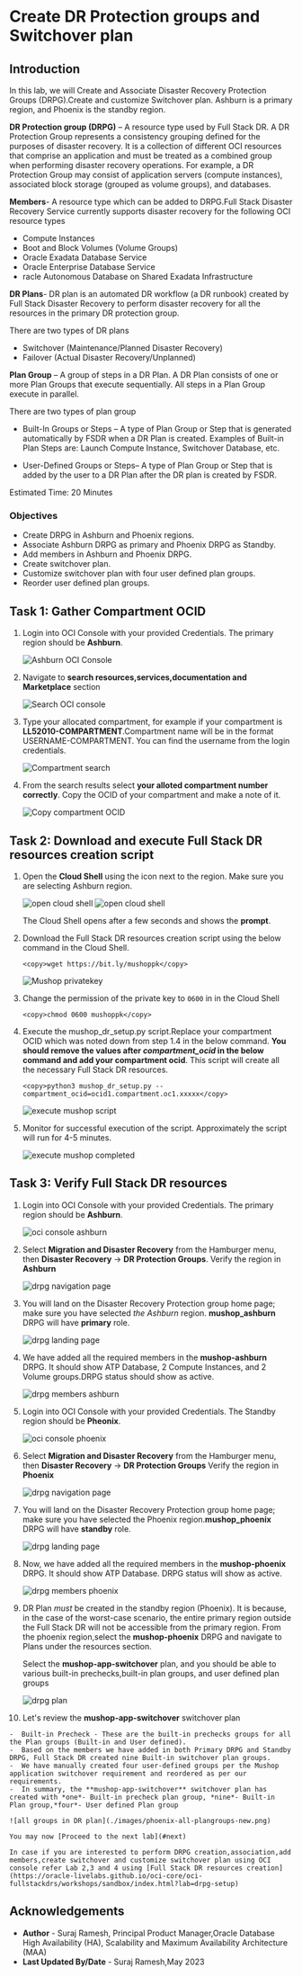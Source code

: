 # Create DR Protection groups and Switchover plan

## Introduction

In this lab, we will Create and Associate Disaster Recovery Protection Groups (DRPG).Create and customize Switchover plan. Ashburn is a primary region, and Phoenix is the standby region.

**DR Protection group (DRPG)** – A resource type used by Full Stack DR.  A DR Protection Group represents a consistency grouping defined for the purposes of disaster recovery.  It is a collection of different OCI resources that comprise an application and must be treated as a combined group when performing disaster recovery operations.  For example, a DR Protection Group may consist of application servers (compute instances), associated block storage (grouped as volume groups), and databases.

**Members**- A resource type which can be added to DRPG.Full Stack Disaster Recovery Service currently supports disaster recovery for the following OCI resource types

- Compute Instances
- Boot and Block Volumes (Volume Groups)
- Oracle Exadata Database Service
- Oracle Enterprise Database Service
- racle Autonomous Database on Shared Exadata Infrastructure

**DR Plans**- DR plan is an automated DR workflow (a DR runbook) created by Full Stack Disaster Recovery to perform disaster recovery for all the resources in the primary DR protection group. 

There are two types of DR plans

- Switchover (Maintenance/Planned Disaster Recovery)
- Failover (Actual Disaster Recovery/Unplanned)

**Plan Group** – A group of steps in a DR Plan. A DR Plan consists of one or more Plan Groups that execute sequentially. All steps in a Plan Group execute in parallel. 

There are two types of plan group

- Built-In Groups or Steps – A type of Plan Group or Step that is generated automatically by FSDR when a DR Plan is created. Examples of Built-in Plan Steps are: Launch Compute Instance, Switchover Database, etc.

- User-Defined Groups or Steps– A type of Plan Group or Step that is added by the user to a DR Plan after the DR plan is created by FSDR. 

Estimated Time: 20 Minutes

### Objectives

- Create DRPG in Ashburn and Phoenix regions.
- Associate Ashburn DRPG as primary and Phoenix DRPG as Standby.
- Add members in Ashburn and Phoenix DRPG.
- Create switchover plan.
- Customize switchover plan with four user defined plan groups.
- Reorder user defined plan groups.

## Task 1: Gather Compartment OCID

1.  Login into OCI Console with your provided Credentials. The primary region should be **Ashburn**.

    ![Ashburn OCI Console](./images/ashburn-region-new.png)


2.  Navigate to **search resources,services,documentation and Marketplace** section

    ![Search OCI console](./images/ashburn-region-search.png)

3.  Type your allocated compartment, for example if your compartment is **LL52010-COMPARTMENT**.Compartment name will be in the format USERNAME-COMPARTMENT. You can find the username from the login credentials.

    ![Compartment search](./images/ashburn-compartment-search.png)

4.  From the search results select **your alloted compartment number correctly**. Copy the OCID of your compartment and make a note of it.

    ![Copy compartment OCID](./images/ashburn-compartment-ocid.png)

## Task 2: Download and execute Full Stack DR resources creation script

1.  Open the **Cloud Shell** using the icon next to the region.  Make sure you are selecting Ashburn region.

    ![open cloud shell](./images/cloud-shell-new.png)
    ![open cloud shell](./images/cloud-shell-1-new.png)

    The Cloud Shell opens after a few seconds and shows the **prompt**.

2. Download the Full Stack DR resources creation script using the below command in the Cloud Shell.

    ````
    <copy>wget https://bit.ly/mushoppk</copy>
    ````

    ![Mushop privatekey](./images/mushoppk-key.png)

3. Change the permission of the private key to `0600` in in the Cloud Shell

    ````
    <copy>chmod 0600 mushoppk</copy>
    ````

4. Execute the mushop\_dr\_setup.py script.Replace your compartment OCID which was noted down from step 1.4 in the below command. **You should remove the values after *compartment_ocid* in the below command and add your compartment ocid**. This script will create all the necessary Full Stack DR resources.

    ````
    <copy>python3 mushop_dr_setup.py --compartment_ocid=ocid1.compartment.oc1.xxxxx</copy>
    ````

    ![execute mushop script](./images/mushop-dr-script.png)

5. Monitor for successful execution of the script. Approximately the script will run for 4-5 minutes.

    ![execute mushop completed](./images/mushop-dr-finished.png)

## Task 3: Verify Full Stack DR resources

1.  Login into OCI Console with your provided Credentials. The primary region should be **Ashburn**.

    ![oci console ashburn](./images/ashburn-region-new.png)

2.  Select **Migration and Disaster Recovery** from the Hamburger menu, then **Disaster Recovery** -> **DR Protection Groups**. Verify the region in **Ashburn**

    ![drpg navigation page](./images/ashburn-drpgpage-new.png)

3.  You will land on the Disaster Recovery Protection group home page; make sure you have selected *the Ashburn* region. **mushop_ashburn** DRPG will have **primary** role.

    ![drpg landing page](./images/drpg-status-ashburn-new.png)

4. We have added all the required members in the **mushop-ashburn** DRPG. It should show ATP Database, 2 Compute Instances, and 2 Volume groups.DRPG status should show as active.

    ![drpg members ashburn](./images/ashburn-allmembers-new.png)

5.  Login into OCI Console with your provided Credentials. The Standby region should be **Pheonix**.

    ![oci console phoenix](./images/phoenix-region-new.png)

6.  Select **Migration and Disaster Recovery** from the Hamburger menu, then **Disaster Recovery** -> **DR Protection Groups** Verify the region in **Phoenix**

    ![drpg navigation page](./images/phoenix-drpgpage-new.png)

7.  You will land on the Disaster Recovery Protection group home page; make sure you have selected the Phoenix region.**mushop_phoenix** DRPG will have **standby** role.

    ![drpg landing page](./images/drpg-status-phoenix-new.png)

8.  Now, we have added all the required members in the **mushop-phoenix** DRPG. It should show ATP Database. DRPG status will show as active.

    ![drpg members phoenix](./images/phoenix-allmembers-new.png)

9. DR Plan *must* be created in the standby region (Phoenix). It is because, in the case of the worst-case scenario, the entire primary region outside the Full Stack DR will not be accessible from the primary region. From the phoenix region,select the **mushop-phoenix** DRPG and navigate to Plans under the resources section. 

    Select the **mushop-app-switchover** plan, and you should be able to various built-in prechecks,built-in plan groups, and user defined plan groups

    ![drpg plan](./images/phoenix-drplan-created-new.png)

10.  Let's review the **mushop-app-switchover** switchover plan 

    -  Built-in Precheck - These are the built-in prechecks groups for all the Plan groups (Built-in and User defined).
    -  Based on the members we have added in both Primary DRPG and Standby DRPG, Full Stack DR created nine Built-in switchover plan groups.
    -  We have manually created four user-defined groups per the Mushop application switchover requirement and reordered as per our requirements.
    -  In summary, the **mushop-app-switchover** switchover plan has created with *one*- Built-in precheck plan group, *nine*- Built-in Plan group,*four*- User defined Plan group

    ![all groups in DR plan](./images/phoenix-all-plangroups-new.png)

    You may now [Proceed to the next lab](#next)

    In case if you are interested to perform DRPG creation,association,add members,create switchover and customize switchover plan using OCI console refer Lab 2,3 and 4 using [Full Stack DR resources creation] (https://oracle-livelabs.github.io/oci-core/oci-fullstackdrs/workshops/sandbox/index.html?lab=drpg-setup)

## Acknowledgements

- **Author** - Suraj Ramesh, Principal Product Manager,Oracle Database High Availability (HA), Scalability and Maximum Availability Architecture (MAA)
- **Last Updated By/Date** -  Suraj Ramesh,May 2023
